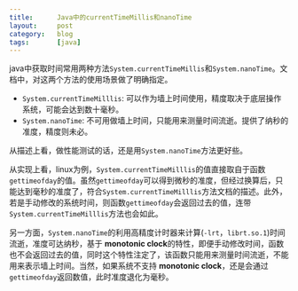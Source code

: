 ```yaml
---
title:      Java中的currentTimeMillis和nanoTime
layout:     post
category:   blog
tags:       [java]
---
```


java中获取时间常用两种方法`System.currentTimeMillis`和`System.nanoTime`。文档中，对这两个方法的使用场景做了明确指定。

* `System.currentTimeMilllis`: 可以作为墙上时间使用，精度取决于底层操作系统，可能会达到数十毫秒。
* `System.nanoTime`: 不可用做墙上时间，只能用来测量时间流逝。提供了纳秒的准度，精度则未必。

从描述上看，做性能测试的话，还是用`System.nanoTime`方法更好些。

从实现上看，linux为例，`System.currentTimeMilllis`的值直接取自于函数`gettimeofday`的值。虽然`gettimeofday`可以得到微秒的准度，但经过换算后，只能达到毫秒的准度了，符合`System.currentTimeMilllis`方法文档的描述。此外，若是手动修改的系统时间，则函数`gettimeofday`会返回过去的值，连带`System.currentTimeMilllis`方法也会如此。

另一方面，`System.nanoTime`的利用高精度计时器来计算(`-lrt`，`librt.so.1`)时间流逝，准度可达纳秒，基于 **monotonic clock**的特性，即便手动修改时间，函数也不会返回过去的值，同时这个特性注定了，该函数只能用来测量时间流逝，不能用来表示墙上时间。当然，如果系统不支持 **monotonic clock**，还是会通过`gettimeofday`返回数值，此时准度退化为毫秒。